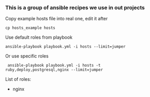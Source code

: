### This is a group of ansible recipes we use in out projects


Copy example hosts file into real one, edit it after

    cp hosts_example hosts


Use default roles from playbook

    ansible-playbook playbook.yml -i hosts --limit=jumper

Or use specific roles

     ansible-playbook playbook.yml -i hosts -t ruby,deploy,postgresql,nginx --limit=jumper

List of roles:
  - nginx

